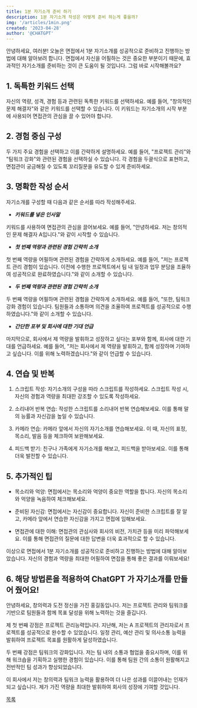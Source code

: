 ```yaml
---
title: 1분 자기소개 준비 하기
description: 1분 자기소개 작성은 어떻게 준비 하는게 좋을까?
img: '/articles/1min.png'
created: '2023-04-28'
author: '@CHATGPT'
---
```


안녕하세요, 여러분! 오늘은 면접에서 1분 자기소개를 성공적으로 준비하고 진행하는 방법에 대해 알아보려 합니다. 면접에서 자신을 어필하는 것은 중요한 부분이기 때문에, 효과적인 자기소개를 준비하는 것이 큰 도움이 될 것입니다. 그럼 바로 시작해볼까요?

## 1. 독특한 키워드 선택

자신의 역량, 성격, 경험 등과 관련된 독특한 키워드를 선택하세요. 예를 들어, "창의적인 문제 해결자"와 같은 키워드를 선택할 수 있습니다. 이 키워드는 자기소개의 시작 부분에 사용되어 면접관의 관심을 끌 수 있어야 합니다.

## 2. 경험 중심 구성

두 가지 주요 경험을 선택하고 이를 간략하게 설명하세요. 예를 들어, "프로젝트 관리"와 "팀워크 강화"와 관련된 경험을 선택하실 수 있습니다. 각 경험을 두괄식으로 표현하고, 면접관이 궁금해질 수 있도록 꼬리질문을 유도할 수 있게 준비하세요.

## 3. 명확한 작성 순서

자기소개를 구성할 때 다음과 같은 순서를 따라 작성해주세요.

- **_키워드를 넣은 인사말_**

키워드를 사용하여 면접관의 관심을 끌어보세요. 예를 들어, "안녕하세요. 저는 창의적인 문제 해결자 A입니다."와 같이 시작할 수 있습니다.

- **_첫 번째 역량과 관련된 경험 간략히 소개_**

첫 번째 역량을 어필하며 관련된 경험을 간략하게 소개하세요. 예를 들어, "저는 프로젝트 관리 경험이 있습니다. 이전에 수행한 프로젝트에서 팀 내 일정과 업무 분담을 조율하여 성공적으로 완료하였습니다."와 같이 소개할 수 있습니다.

- **_두 번째 역량과 관련된 경험 간략히 소개_**

두 번째 역량을 어필하며 관련된 경험을 간략하게 소개하세요. 예를 들어, "또한, 팀워크 강화 경험이 있습니다. 팀원들과 소통하며 의견을 조율하여 프로젝트를 성공적으로 수행하였습니다."와 같이 소개할 수 있습니다.

- **_간단한 포부 및 회사에 대한 기대 언급_**

마지막으로, 회사에서 제 역량을 발휘하고 성장하고 싶다는 포부와 함께, 회사에 대한 기대를 언급하세요. 예를 들어, "저는 회사에서 제 역량을 발휘하고, 함께 성장하며 기여하고 싶습니다. 이를 위해 노력하겠습니다."와 같이 언급할 수 있습니다.

## 4. 연습 및 반복

1. 스크립트 작성: 자기소개의 구성을 따라 스크립트를 작성하세요. 스크립트 작성 시, 자신의 경험과 역량을 최대한 강조할 수 있도록 작성하세요.

2. 소리내어 반복 연습: 작성한 스크립트를 소리내어 반복 연습해보세요. 이를 통해 말의 능률과 자신감을 높일 수 있습니다.

3. 카메라 연습: 카메라 앞에서 자신의 자기소개를 연습해보세요. 이 때, 자신의 표정, 목소리, 발음 등을 체크하여 보완해보세요.

4. 피드백 받기: 친구나 가족에게 자기소개를 해보고, 피드백을 받아보세요. 이를 통해 더욱 발전할 수 있습니다.

## 5. 추가적인 팁

- 목소리와 억양: 면접에서는 목소리와 억양이 중요한 역할을 합니다. 자신의 목소리와 억양을 녹음하여 체크해보세요.

- 준비된 자신감: 면접에서는 자신감이 중요합니다. 자신이 준비한 스크립트를 잘 알고, 카메라 앞에서 연습한 자신감을 가지고 면접에 임해보세요.

- 면접관에 대한 이해: 면접관의 관심사와 회사의 비전, 가치관 등을 미리 파악해보세요. 이를 통해 면접관의 질문에 대한 답변을 더욱 효과적으로 할 수 있습니다.

이상으로 면접에서 1분 자기소개를 성공적으로 준비하고 진행하는 방법에 대해 알아보았습니다. 자신의 경험과 역량을 최대한 어필하여 면접을 통해 좋은 결과를 이뤄보세요!

## 6. 해당 방법론을 적용하여 ChatGPT 가 자기소개를 만들어 줬어요!

안녕하세요, 창의력과 도전 정신을 가진 홍길동입니다. 저는 프로젝트 관리와 팀워크를 기반으로 팀원들과 함께 목표 달성을 위해 노력하는 것을 즐깁니다.

제 첫 번째 강점은 프로젝트 관리능력입니다. 지난해, 저는 A 프로젝트의 관리자로서 프로젝트를 성공적으로 완수할 수 있었습니다. 일정 관리, 예산 관리 및 의사소통 능력을 발휘하여 프로젝트 목표를 원활하게 달성하였습니다.

두 번째 강점은 팀워크의 강화입니다. 저는 팀 내의 소통과 협업을 중요시하며, 이를 위해 워크숍을 기획하고 실행한 경험이 있습니다. 이를 통해 팀원 간의 소통이 원활해지고 전반적인 팀 성과가 향상되었습니다.

이 회사에서 저는 창의력과 팀워크 능력을 활용하여 더 나은 성과를 이끌어내는 인재가 되고 싶습니다. 제가 가진 역량을 최대한 발휘하여 회사의 성장에 기여할 것입니다.

<a href="/">목록</a>
